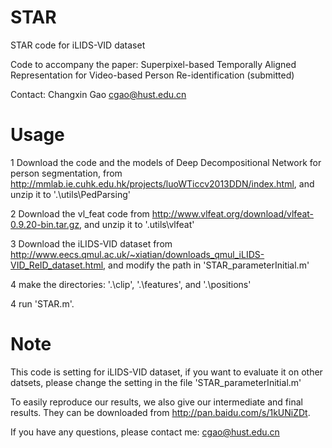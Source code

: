 # STAR
STAR code for iLIDS-VID dataset

Code to accompany the paper:
	Superpixel-based Temporally Aligned Representation for Video-based Person Re-identification (submitted)

Contact: Changxin Gao <cgao@hust.edu.cn>

# Usage
1 Download the code and the models of Deep Decompositional Network for person segmentation, from http://mmlab.ie.cuhk.edu.hk/projects/luoWTiccv2013DDN/index.html, and unzip it to '.\utils\PedParsing'

2 Download the vl_feat code from http://www.vlfeat.org/download/vlfeat-0.9.20-bin.tar.gz, and unzip it to '.utils\vlfeat\'

3 Download the iLIDS-VID dataset from http://www.eecs.qmul.ac.uk/~xiatian/downloads_qmul_iLIDS-VID_ReID_dataset.html, and modify the path in 'STAR_parameterInitial.m'

4 make the directories: '.\clip', '.\features', and '.\positions'

4 run 'STAR.m'.

# Note
This code is setting for iLIDS-VID dataset, if you want to evaluate it on other datsets, please change the setting in the file 'STAR_parameterInitial.m'

To easily reproduce our results, we also give our intermediate and final results. They can be downloaded from http://pan.baidu.com/s/1kUNiZDt.

If you have any questions, please contact me: cgao@hust.edu.cn
